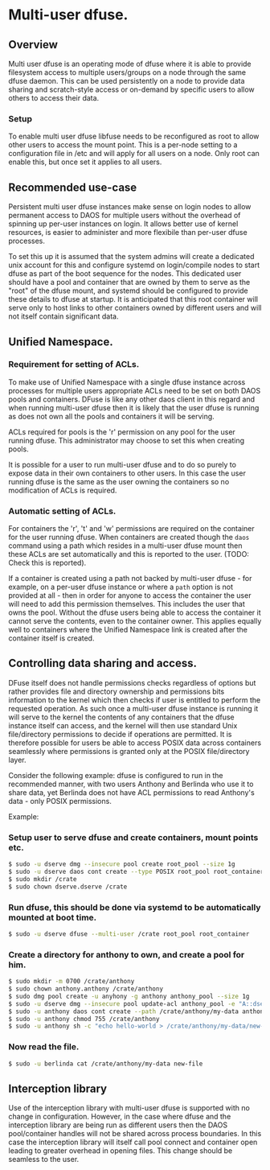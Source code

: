 # Multi-user dfuse.

## Overview

Multi user dfuse is an operating mode of dfuse where it is able to provide filesystem access to
multiple users/groups on a node through the same dfuse daemon.  This can be used persistently on a
node to provide data sharing and scratch-style access or on-demand by specific users to allow others
to access their data.

### Setup

To enable multi user dfuse libfuse needs to be reconfigured as root to allow other users to access
the mount point.  This is a per-node setting to a configuration file in /etc and will apply for all
users on a node.  Only root can enable this, but once set it applies to all users.

## Recommended use-case

Persistent multi user dfuse instances make sense on login nodes to allow permanent access to DAOS
for multiple users without the overhead of spinning up per-user instances on login. It allows better
use of kernel resources, is easier to administer and more flexibile than per-user dfuse processes.

To set this up it is assumed that the system admins will create a dedicated unix account for this
and configure systemd on login/compile nodes to start dfuse as part of the boot sequence for the
nodes.  This dedicated user should have a pool and container that are owned by them to serve as the
"root" of the dfuse mount, and systemd should be configured to provide these details to dfuse at
startup.  It is anticipated that this root container will serve only to host links to other
containers owned by different users and will not itself contain significant data.

## Unified Namespace.

### Requirement for setting of ACLs.

To make use of Unified Namespace with a single dfuse instance across processes for multiple users
appropriate ACLs need to be set on both DAOS pools and containers.  DFuse is like any other daos
client in this regard and when running multi-user dfuse then it is likely that the user dfuse is
running as does not own all the pools and containers it will be serving.

ACLs required for pools is the 'r' permission on any pool for the user running dfuse.  This
administrator may choose to set this when creating pools.

It is possible for a user to run multi-user dfuse and to do so purely to expose data in their own
containers to other users. In this case the user running dfuse is the same as the user owning the
containers so no modification of ACLs is required.

### Automatic setting of ACLs.

For containers the 'r', 't' and 'w' permissions are required on the container for the user running
dfuse.  When containers are created though the `daos` command using a path which resides in a
multi-user dfuse mount then these ACLs are set automatically and this is reported to the user.
(TODO: Check this is reported).

If a container is created using a path not backed by multi-user dfuse - for example, on a per-user
dfuse instance or where a `path` option is not provided at all - then in order for anyone to access
the container the user will need to add this permission themselves.  This includes the user that
owns the pool. Without the dfuse users being able to access the container it cannot serve the
contents, even to the container owner.  This applies equally well to containers where the Unified
Namespace link is created after the container itself is created.


## Controlling data sharing and access.

DFuse itself does not handle permissions checks regardless of options but rather provides file and
directory ownership and permissions bits information to the kernel which then checks if user is
entitled to perform the requested operation.  As such once a multi-user dfuse instance is running it
will serve to the kernel the contents of any containers that the dfuse instance itself can access,
and the kernel will then use standard Unix file/directory permissions to decide if operations are
permitted.  It is therefore possible for users be able to access POSIX data across containers
seamlessly where permissions is granted only at the POSIX file/directory layer.

Consider the following example: dfuse is configured to run in the recommended manner, with two users
Anthony and Berlinda who use it to share data, yet Berlinda does not have ACL permissions to read
Anthony's data - only POSIX permissions.

Example:

### Setup user to serve dfuse and create containers, mount points etc.
```bash
$ sudo -u dserve dmg --insecure pool create root_pool --size 1g
$ sudo -u dserve daos cont create --type POSIX root_pool root_container
$ sudo mkdir /crate
$ sudo chown dserve.dserve /crate
```

### Run dfuse, this should be done via systemd to be automatically mounted at boot time.
```bash
$ sudo -u dserve dfuse --multi-user /crate root_pool root_container
```

### Create a directory for anthony to own, and create a pool for him.
```bash
$ sudo mkdir -m 0700 /crate/anthony
$ sudo chown anthony.anthony /crate/anthony
$ sudo dmg pool create -u anyhony -g anthony anthony_pool --size 1g
$ sudo -u dserve dmg --insecure pool update-acl anthony_pool -e "A::dserve@:r"
$ sudo -u anthony daos cont create --path /crate/anthony/my-data anthony_pool --type POSIX
$ sudo -u anthony chmod 755 /crate/anthony
$ sudo -u anthony sh -c "echo hello-world > /crate/anthony/my-data/new-file"
```

### Now read the file.
```bash
$ sudo -u berlinda cat /crate/anthony/my-data new-file
```

## Interception library

Use of the interception library with multi-user dfuse is supported with no change in configuration.
However, in the case where dfuse and the interception library are being run as different users then
the DAOS pool/container handles will not be shared across process boundaries.  In this case the
interception library will itself call pool connect and container open leading to greater overhead in
opening files.  This change should be seamless to the user.
